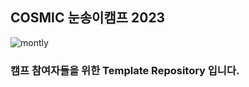 ## COSMIC 눈송이캠프 2023 

![montly](https://user-images.githubusercontent.com/47660152/210194384-5f34d079-b373-4394-b7e7-805c66626d46.png)
### 캠프 참여자들을 위한 Template Repository 입니다.
